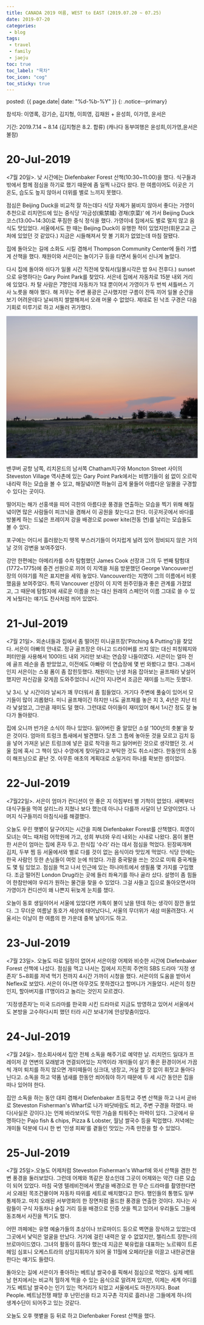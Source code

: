 ```yaml
---
title: CANADA 2019 여름, WEST to EAST (2019.07.20 ~ 07.25)
date: 2019-07-20
categories:
 - blog
tags:
 - travel
 - family
 - jaeju
toc: true
toc_label: "목차"
toc_icon: "cog"
toc_sticky: true
---
```


<head>
	<link rel="stylesheet" href="/resource/styles_kr.css">
</head>

posted: {{ page.date| date: "%d-%b-%Y" }}
{: .notice--primary}


참석자: 이영록, 강기순, 김지형, 이희영, 김채원 + 윤성희, 이가영, 윤서은

기간: 2019.7.14 ~ 8.14 (김지형은 8.2. 합류) (캐나다 동부여행은 윤성희,이가영,윤서은 불참)

<h1 id="20-Jul-2019">20-Jul-2019</h1>

<7월 20일>. 낮 시간에는 Diefenbaker Forest 산책(10:30~11:00)을 했다. 식구들과 밖에서 함께 점심을 하기로 했기 때문에 좀 일찍 나갔다 왔다. 한 여름이어도 이곳은 기온도, 습도도 높지 않아서 더위를 별로 느끼지 못했다.

점심은 Beijing Duck을 비교적 잘 하는데다 식당 자체가 붐비지 않아서 좋다는 가영이 추천으로 리치먼드에 있는 중식당 ‘자금성(紫禁城) 경채(京菜)’ 에 가서 Beijing Duck 코스(13:00~14:30)로 푸짐한 중식 정식을 했다. 가영이네 집에서도 별로 멀지 않고 음식도 맛있었다. 서울에서도 한 때는 Beijing Duck이 유행한 적이 있었지만(휘문고교 근처에 있었던 것 같았다.) 지금은 시들해져서 맛 볼 기회가 없었는데 마침 잘됐다.

집에 돌아오는 길에 소화도 시킬 겸해서 Thompson Community Center에 들러 가볍게 산책을 했다. 채원이와 서은이는 놀이기구 등을 타면서 둘이서 신나게 놀았다.

다시 집에 돌아와 쉬다가 일몰 시간 직전에 맞춰서(일몰시각은 밤 9시 전후다.) sunset으로 유명하다는 Gary Point Park를 찾았다. 서은네 집에서 자동차로 15분 내외 거리에 있었다. 차 탈 사람은 7명인데 자동차가 1대 뿐이어서 가영이가 두 번씩 셔틀버스 기사 노릇을 해야 했다. 해 저무는 주변 풍광은 근사했지만 구름이 잔뜩 끼어 일몰 순간을 보기 어려운데다 날씨까지 쌀쌀해져서 오래 머물 수 없었다. 제대로 된 낙조 구경은 다음 기회로 미루기로 하고 서둘러 귀가했다. 

<!--img src="/assets/images/canada-2019/chawon-suheun-01.png"-->

<!--img src="/assets/images/canada-2019/chawon-suheun-02.png"-->

<img src="/assets/images/canada-2019/gary-point-park.png">

밴쿠버 공항 남쪽, 리치몬드의 남서쪽 Chatham지구와 Moncton Street 사이의 Steveston Village 역사촌에 있는 Gary Point Park에서는 비행기들이 쉼 없이 오르락내리락 하는 모습을 볼 수 있고, 해질녘이면 하늘이 곱게 물들어 아름다운 일몰을 구경할 수 있다는 곳이다.

떨어지는 해가 선홍색을 띠어 극한의 아름다운 풍경을 연출하는 모습을 찍기 위해 해질 녘이면 많은 사람들이 피크닉을 겸해서 이 공원을 찾는다고 한다. 이곳저곳에서 바다를 방불케 하는 드넓은 프레이저 강을 배경으로 power kite(전동 연)를 날리는 모습들도 볼 수 있다.

포구에는 어디서 흘러왔는지 뗏목 부스러기들이 어지럽게 널려 있어 정비되지 않은 거의 날 것의 강변을 보여주었다.

강안 한편에는 아메리카를 수차 탐험했던 James Cook 선장과 그의 두 번째 탐험대(1772~1775)에 중견 선원으로 끼어 이 지역을 처음 방문했던 George Vancouver선장의 이야기를 적은 표지판을 세워 놓았다. Vancouver라는 지명이 그의 이름에서 비롯했음을 보여주었다. 특히 Vancouver 선장이 이 지역 원주민들과 좋은 관계를 가졌었고, 그 때문에 탐험지에 새로운 이름을 쓰는 대신 원래의 스페인어 이름 그대로 쓸 수 있게 놔뒀다는 얘기도 찬사처럼 씌어 있었다.
 
<h1 id="21-Jul-2019">21-Jul-2019</h1>

<7월 21일>. 외손녀들과 집에서 좀 떨어진 미니골프장(‘Pitching & Putting')을 찾았다. 서은이 아빠의 안내로. 정규 골프장은 아니고 드라이버를 쓰지 않는 대신 피칭웨지와 퍼터만을 사용해서 100야드 내외 거리만 보내는 연습장 나들이였다. 서은이는 얼마 전에 골프 레슨을 좀 받았었고, 이전에도 아빠랑 이 연습장에 몇 번 와봤다고 했다. 그래서인지 서은이는 스윙 폼이 좀 잡힌듯했다. 채원이는 난생 처음 잡아보는 골프채라 낯설어 했지만 자신감을 갖게끔 도와주었더니 시간이 지나면서 조금은 재미를 느끼는 듯했다.

낮 3시. 낮 시간이라 날씨가 꽤 무더워서 좀 힘들었다. 거기다 주변에 풀숲이 있어서 모기들이 많이 괴롭혔다. 미니 골프채이긴 하지만 나도 골프채를 놓은 지 3, 4년은 지난 터라 낯설었고, 그만큼 재미도 덜 했다. 그런대로 아이들이 재미있어 해서 1시간 정도 잘 놀다가 돌아왔다.

집에 오니까 반가운 소식이 하나 있었다. 잃어버린 줄 알았던 소설 ‘100년의 촛불’을 찾은 것이다. 엄마의 트렁크 틈새에서 발견했다. 당초 그 틈에 놓아둔 것을 모르고 김치 등을 넣어 가져온 낡은 트렁크에 넣은 걸로 착각을 하고 잃어버린 것으로 생각했던 것. 서울 집에 혹시 그 책이 있나 수영에게 찾아달라고 부탁한 것도 취소시켰다. 한동안의 소동이 해프닝으로 끝난 것. 아무튼 애초의 계획대로 소일거리 하나를 확보한 셈이었다.
 
<h1 id="22-Jul-2019">22-Jul-2019</h1>

<7월22일>. 서은이 엄마가 컨디션이 안 좋은 지 아침부터 별 기척이 없었다. 새벽부터 대식구들을 먹여 살리느라 지쳤나 보다 했는데 아니나 다를까 사달이 난 모양이었다. 나머지 식구들끼리 아침식사를 해결했다.

오늘도 우린 햇볕이 달구어지는 시간을 피해 Diefenbaker Forest를 산책했다. 희영이 모녀는 여느 때처럼 어학원에 가고, 성희 부녀와 우리 내외는 시내로 나왔다. 몸이 불편한 서은이 엄마는 집에 혼자 두고. 한식집 ‘수라’ 라는 데서 점심을 먹었다. 된장찌개며 김치, 두부 찜 등 서울에서와 별로 다를 것이 없는 음식이라 맛있게 먹었다. 식당 안에는 한국 사람인 듯한 손님들이 여럿 눈에 띄었다. 가끔 중국말을 쓰는 것으로 미뤄 중국계들도 몇 팀 있었고. 점심을 먹고 나서 인근에 있는 하나마트에서 생필품 몇 가지를 구입했다. 조금 떨어진 London Drug라는 곳에 들러 좌욕기를 하나 골라 샀다. 설명이 좀 힘들어 한참만에야 우리가 원하는 물건을 찾을 수 있었다. 그걸 사들고 집으로 돌아오면서야 가영이가 컨디션이 왜 나쁜지 뒤늦게 눈치를 챘다.

오늘이 동호 생일이어서 서울에 있었다면 카톡이 불이 났을 텐데 하는 생각이 잠깐 들었다. 그 무더운 여름날 동호가 세상에 태어났다니, 서울의 무더위가 새삼 떠올려졌다. 서울서는 이날이 한 여름의 한 가운데 중복 날이기도 하고.
 
<h1 id="23-Jul-2019">23-Jul-2019</h1>

<7월 23일>. 오늘도 따로 일정이 없어서 서은이랑 어제와 비슷한 시간에 Diefenbaker Forest 산책에 나섰다. 점심을 먹고 나서는 집에서 지진희 주연의 SBS 드라마 ‘지정 생존자’ 5~8회를 저녁 먹기 전까지 4시간 가까이 시청을 했다. 서은이의 도움을 받아서 Neflex로 보았다. 서은이 아니면 아무것도 못하겠다고 할머니가 거들었다. 서은이 칭찬인지, 할아버지를 IT맹이라고 놀리는 것인지 모르겠다.

‘지정생존자’는 미국 드라마를 한국화 시킨 드라마로 지금도 방영하고 있어서 서울에서도 본방을 고수하다시피 했던 터라 시간 보내기에 안성맞춤이었다.
 
<h1 id="24-Jul-2019">24-Jul-2019</h1>

<7월 24일>. 청소회사에서 집안 전체 소독을 해주기로 예약한 날. 리치먼드 일대가 프레이저 강 연변의 모래밭과 연결되어있는 지역이라 개미들이 살기 좋은 환경이어서 가끔씩 개미 퇴치를 하지 않으면 개미떼들이 싱크대, 냉장고, 거실 할 것 없이 휘젓고 돌아다닌다고. 소독을 하고 약품 냄새를 한동안 쐬어줘야 하기 때문에 두 세 시간 동안은 집을 떠나 있어야 한다.

집안 소독을 하는 동안 대피 겸해서 Diefenbaker 초등학교 주변 산책을 하고 나서 곧바로 Steveston Fisherman's Wharf로 나가 바닷바람도 쐬고, 주변 구경을 하였다. 바다(사실은 강이다.)는 언제 바라보아도 막힌 가슴을 틔워주는 마력이 있다. 그곳에서 유명하다는 Pajo fish & chips, Pizza & Lobster, 월남 쌀국수 등을 픽업했다. 저녁에는 개미들 덕분에 다시 한 번 ‘인생 피짜’를 곁들인 맛있는 가족 만찬을 할 수 있었다.
 
<h1 id="25-Jul-2019">25-Jul-2019</h1>

<7월 25일>.오늘도 어제처럼 Steveston Fisherman's Wharf에 와서 산책을 겸한 천변 풍경을 둘러보았다. 그런데 어제와 똑같은 장소인데 그곳이 어제와는 약간 다른 모습이 되어 있었다. 마침 국영 텔레비전에서 옛날을 배경으로 한 무슨 드라마를 촬영한다면서 오래된 목조건물이며 자동차 따위를 세트로 배치했다고 한다. 행인들의 통행도 일부 통제하고. 마치 오래된 서부영화의 한 장면처럼 올드한 풍경을 연출한 것이다. 지나는 사람들이 구식 자동차나 술집 거리 등을 배경으로 인증 샷을 찍고 있어서 우리들도 그들에 동조해서 사진을 찍기도 했다.

어떤 까페에는 유명 예술가들의 초상이나 브로마이드 등으로 벽면을 장식하고 있었는데 그곳에서 낯익은 얼굴을 만났다. 거기에 걸린 내력은 알 수 없었지만, 첼리스트 장한나의 브로마이드였다. 그녀의 활동이 뜸하다 했는데 지금은 북유럽을 대표하는 노르웨이 트론헤임 심포니 오케스트라의 상임지휘자가 되어 올 11월에 오페라단을 이끌고 내한공연을 한다는 얘기도 들렸다.

돌아오는 길에 서은이가 좋아하는 베트남 쌀국수를 픽해서 점심으로 먹었다. 실제 베트남 현지에서는 비교적 헐하게 먹을 수 있는 음식으로 알려져 있지만, 이제는 세계 어디를 가도 베트남 쌀국수는 인기 있는 먹거리가 되었고 서울에서도 마찬가지다. Boat People. 베트남전쟁 패망 후 난민선을 타고 지구촌 각지로 흘러나온 그들에게 하나의 생계수단이 되어주고 있는 것같다.

오늘도 오후 햇볕을 등 뒤로 하고 Diefenbaker Forest 산책을 했다.
